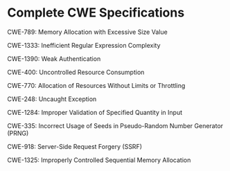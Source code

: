 

# Complete CWE Specifications

CWE-789: Memory Allocation with Excessive Size Value

CWE-1333: Inefficient Regular Expression Complexity

CWE-1390: Weak Authentication

CWE-400: Uncontrolled Resource Consumption

CWE-770: Allocation of Resources Without Limits or Throttling

CWE-248: Uncaught Exception

CWE-1284: Improper Validation of Specified Quantity in Input

CWE-335: Incorrect Usage of Seeds in Pseudo-Random Number Generator (PRNG)

CWE-918: Server-Side Request Forgery (SSRF)

CWE-1325: Improperly Controlled Sequential Memory Allocation